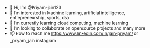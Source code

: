 - 👋 Hi, I’m @Priyam-jain123
- 👀 I’m interested in Machine learning, artificial intelligence, entrepreneurship, sports, dsa
- 🌱 I’m currently learning cloud computing, machine learning
- 💞️ I’m looking to collaborate on opensource projects and many more
- 📫 How to reach me https://www.linkedin.com/in/jain-priyam/ or _priyam_jain instagram 

<!---
Priyam-jain123/Priyam-jain123 is a ✨ special ✨ repository because its `README.md` (this file) appears on your GitHub profile.
You can click the Preview link to take a look at your changes.
--->
